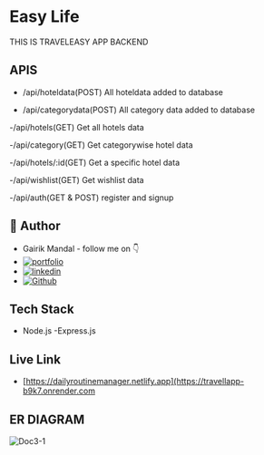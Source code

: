# Easy Life

THIS IS TRAVELEASY APP BACKEND

## APIS
- /api/hoteldata(POST)
All hoteldata added to database

- /api/categorydata(POST)
All category data added to database

-/api/hotels(GET)
Get all hotels data

-/api/category(GET)
Get categorywise hotel data

-/api/hotels/:id(GET)
Get a specific hotel data

-/api/wishlist(GET)
Get wishlist data

-/api/auth(GET & POST)
register and signup



## 🔗 Author
-   Gairik Mandal - follow me on 👇
- [![portfolio](https://img.shields.io/badge/my_portfolio-000?style=for-the-badge&logo=ko-fi&logoColor=white)](https://katherineoelsner.com/)
- [![linkedin](https://img.shields.io/badge/linkedin-0A66C2?style=for-the-badge&logo=linkedin&logoColor=white)](https://www.linkedin.com/in/gairik-mandal-a38aa0171/)
- [![Github](https://img.shields.io/badge/github-1DA1F2?style=for-the-badge&logo=github&logoColor=white)](https://github.com/gairik99/)


##  Tech Stack
- Node.js
-Express.js
## Live Link

- [https://dailyroutinemanager.netlify.app](https://travellapp-b9k7.onrender.com




##  ER DIAGRAM

![Doc3-1](https://github.com/user-attachments/assets/fbfed5c4-ba59-4a65-a9bf-6236b4acccf1)
